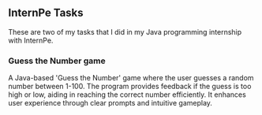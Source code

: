 ## InternPe Tasks
<p>These are two of my tasks that I did in my Java programming internship with InternPe.</p>

### Guess the Number game
<p>A Java-based 'Guess the Number' game where the user guesses a random number between 1-100. The program provides feedback if the guess is too high or low, aiding in reaching the correct number efficiently. It enhances user experience through clear prompts and intuitive gameplay.</p>

